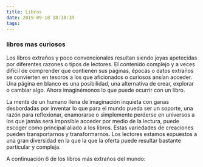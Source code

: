 ```yaml
---
title: Libros 
date: 2019-09-18 18:38:39
tags:
---
```


<!-- {% codeblock%}
hola blog

{%endcodeblock%} -->



###  libros mas curiosos

Los libros extraños y poco convencionales resultan siendo joyas apetecidas por diferentes razones o tipos de lectores. El contenido complejo y a veces difícil de comprender que contienen sus páginas, épocas o datos extraños se convierten en tesoros a los que aficionados o curiosos ansían acceder.
Una página en blanco es una posibilidad, una alternativa de crear, explorar o cambiar algo. Ahora imaginémonos lo que puede ocurrir con un libro. 

La mente de un humano llena de imaginación inquieta con ganas desbordadas por inventar lo que para el mundo pueda ser un soporte, una razón para reflexionar, enamorarse o simplemente perderse en universos a los que jamás será imposible acceder por medio de la lectura, puede escoger como principal aliado a los libros. Estas variedades de creaciones pueden transportarnos y transformarnos. Los lectores estamos expuestos a una gran diversidad en la que la que la oferta puede resultar bastante particular y compleja.

 A continuación 6 de los libros más extraños del mundo: 


